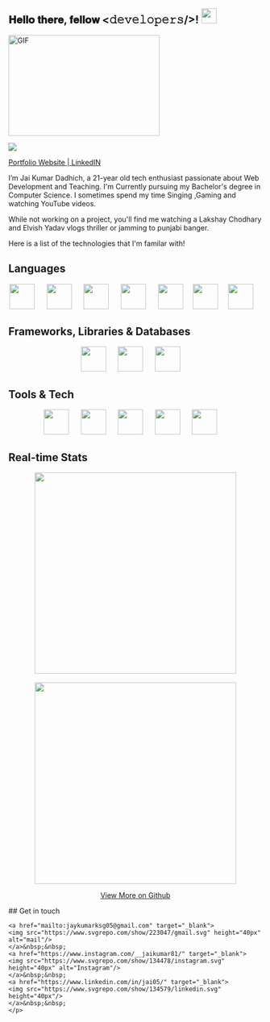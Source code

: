 <div align="left">
<h2> 𝐇𝐞𝐥𝐥𝐨 𝐭𝐡𝐞𝐫𝐞, 𝐟𝐞𝐥𝐥𝐨𝐰 <𝚍𝚎𝚟𝚎𝚕𝚘𝚙𝚎𝚛𝚜/>! <img src="https://user-images.githubusercontent.com/42378118/110234147-e3259600-7f4e-11eb-95be-0c4047144dea.gif" width="30"></h2>
</div>
<img align="center" alt="GIF" height="200px" width="300px" src='https://github.com/abhisheknaiidu/abhisheknaiidu/blob/master/code.gif?raw=true' />

![](https://komarev.com/ghpvc/?username=coderRj42&color=brightgreen)

[Portfolio Website ](https://www.coderRj42.live)|[ LinkedIN](https://www.linkedin.com/in/jai05/)

I’m Jai Kumar Dadhich, a 21-year old tech enthusiast passionate about Web Development and Teaching. I'm Currently pursuing my Bachelor's degree in Computer Science. I sometimes spend my time Singing ,Gaming and watching YouTube videos. 

While not working on a project, you'll find me watching a Lakshay Chodhary and Elvish Yadav vlogs thriller or jamming to punjabi banger.

Here is a list of the technologies that I'm familar with! 
     
## Languages
<p align="center">
<img src="https://www.svgrepo.com/show/303480/c-logo.svg" height="50px">&nbsp;&nbsp;&nbsp;&nbsp;&nbsp;
<img src="https://www.svgrepo.com/show/349402/html5.svg" height="50px">&nbsp;&nbsp;&nbsp;&nbsp;&nbsp;
<img src="https://www.svgrepo.com/show/349330/css3.svg"  height="50px">&nbsp;&nbsp;&nbsp;&nbsp;&nbsp;
<img src="https://www.svgrepo.com/show/349419/javascript.svg" height="50px">&nbsp;&nbsp;&nbsp;&nbsp;&nbsp;
<img src="https://www.svgrepo.com/show/374016/php.svg" height="50px">&nbsp;&nbsp;&nbsp;&nbsp
<img src="https://www.svgrepo.com/show/374016/python.svg" height="50px">&nbsp;&nbsp;&nbsp;&nbsp
<img src="https://www.svgrepo.com/svg/303654/java-logo" height="50px">&nbsp;&nbsp;&nbsp;&nbsp
</p>

## Frameworks, Libraries & Databases
<p align="center">
<img src="https://www.svgrepo.com/show/355190/reactjs.svg" height="50px">&nbsp;&nbsp;&nbsp;&nbsp;&nbsp;
<img src="https://www.svgrepo.com/show/353498/bootstrap.svg" height="50px">&nbsp;&nbsp;&nbsp;&nbsp;&nbsp;
<img src="https://www.svgrepo.com/show/331488/mongodb.svg" height="50px">&nbsp;&nbsp;&nbsp;&nbsp;&nbsp;
</p>

## Tools & Tech
<p align="center">
<img src="https://www.svgrepo.com/show/373623/git.svg" height="50px">&nbsp;&nbsp;&nbsp;&nbsp;&nbsp;
<img src="https://www.svgrepo.com/show/312259/github.svg" height="50px">&nbsp;&nbsp;&nbsp;&nbsp;&nbsp;
 <img src="https://www.svgrepo.com/show/349404/heroku.svg" height="50px">&nbsp;&nbsp;&nbsp;&nbsp;&nbsp;
<img src="https://seeklogo.com/images/C/canva-logo-B4BE25729A-seeklogo.com.png" height="50px">&nbsp;&nbsp;&nbsp;&nbsp;&nbsp;
<img src="https://www.svgrepo.com/show/303185/premiere-cc-logo.svg" height="50px">&nbsp;&nbsp;&nbsp;&nbsp;&nbsp; 
 </p>

## Real-time Stats
<p align = "center">
  <img src = "https://github-readme-stats.vercel.app/api?username=coderRj42&count_private=true" width = 400>
  <br><br>
  <img src = "https://github-readme-streak-stats.herokuapp.com?user=coderRj42" width = 400>
</p>
 
<p align="center">
    <a href="https://github.com/coderRj42?tab=repositories" target="_blank">View More on Github
    </a>
</p>
## Get in touch
<p align="center">

    <a href="mailto:jaykumarksg05@gmail.com" target="_blank">
    <img src="https://www.svgrepo.com/show/223047/gmail.svg" height="40px" alt="mail"/>
    </a>&nbsp;&nbsp;
    <a href="https://www.instagram.com/__jaikumar81/" target="_blank">
    <img src="https://www.svgrepo.com/show/134478/instagram.svg" height="40px" alt="Instagram"/>
    </a>&nbsp;&nbsp;
    <a href="https://www.linkedin.com/in/jai05/" target="_blank">
    <img src="https://www.svgrepo.com/show/134579/linkedin.svg" height="40px"/>
    </a>&nbsp;&nbsp;
    </p>

<!---
coderRj42/coderRj42 is a ✨ special ✨ repository because its `README.md` (this file) appears on your GitHub profile.
You can click the Preview link to take a look at your changes.
--->
